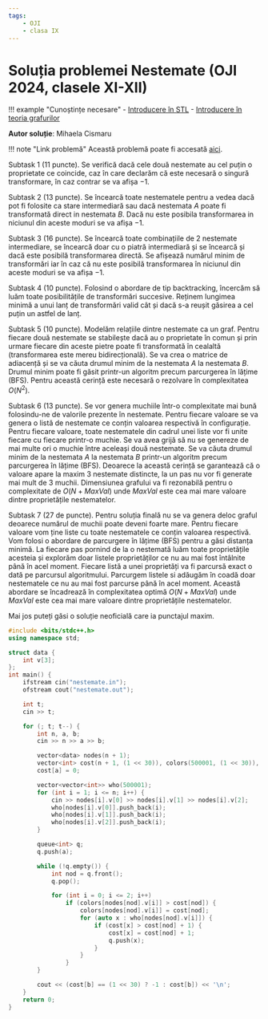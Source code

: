 ```yaml
---
tags:
    - OJI
    - clasa IX
---
```


# Soluția problemei Nestemate (OJI 2024, clasele XI-XII)

!!! example "Cunoștințe necesare"
    - [Introducere în STL](https://edu.roalgo.ro/cppintro/stl/)
    - [Introducere în teoria grafurilor](https://edu.roalgo.ro/usor/graphs/)

**Autor soluție**: Mihaela Cismaru

!!! note "Link problemă"
    Această problemă poate fi accesată [aici](https://kilonova.ro/problems/2508/).

Subtask $1$ ($11$ puncte). Se verifică dacă cele două nestemate au cel puțin o proprietate ce coincide, caz în care declarăm că este necesară o singură transformare, în caz contrar se va afișa $−1$.

Subtask $2$ ($13$ puncte). Se încearcă toate nestematele pentru a vedea dacă pot fi folosite ca stare intermediară sau dacă nestemata $A$ poate fi transformată direct in nestemata $B$. Dacă nu este posibila transformarea in niciunul din aceste moduri se va afișa $−1$.

Subtask $3$ ($16$ puncte). Se încearcă toate combinațiile de $2$ nestemate intermediare, se încearcă doar cu o piatră intermediară și se încearcă și dacă este posibilă transformarea directă. Se afișează numărul minim de transformări iar în caz că nu este posibilă transformarea în niciunul din aceste moduri se va afișa $−1$.

Subtask $4$ ($10$ puncte). Folosind o abordare de tip backtracking, încercăm să luăm toate posibilitățile de transformări succesive. Reținem lungimea minimă a unui lanț de transformări valid cât și dacă s-a reușit găsirea a cel puțin un astfel de lanț.

Subtask $5$ ($10$ puncte). Modelăm relațiile dintre nestemate ca un graf. Pentru fiecare două nestemate se stabilește dacă au o proprietate în comun și prin urmare fiecare din aceste pietre poate fi transformată în cealaltă (transformarea este mereu bidirecțională). Se va crea o matrice de adiacență și se va căuta drumul minim de la nestemata $A$ la nestemata $B$. Drumul minim poate fi găsit printr-un algoritm precum parcurgerea în lățime (BFS). Pentru această cerință este necesară o rezolvare în complexitatea $O(N^2)$.

Subtask $6$ ($13$ puncte). Se vor genera muchiile într-o complexitate mai bună folosindu-ne de valorile prezente în nestemate. Pentru fiecare valoare se va genera o listă de nestemate ce conțin valoarea respectivă în configurație. Pentru fiecare valoare, toate nestematele din cadrul unei liste vor fi unite fiecare cu fiecare printr-o muchie. Se va avea grijă să nu se genereze de mai multe ori o muchie între aceleași două nestemate. Se va căuta drumul minim de la nestemata $A$ la nestemata $B$ printr-un algoritm precum parcurgerea în lățime (BFS). Deoarece la această cerință se garantează că o valoare apare la maxim $3$ nestemate distincte, la un pas nu vor fi generate mai mult de $3$ muchii. Dimensiunea grafului va fi rezonabilă pentru o complexitate de $O(N + MaxVal)$ unde $MaxVal$ este cea mai mare valoare dintre proprietățile nestematelor.

Subtask $7$ ($27$ de puncte). Pentru soluția finală nu se va genera deloc graful deoarece numărul de muchii poate deveni foarte mare. Pentru fiecare valoare vom ține liste cu toate nestematele ce conțin valoarea respectivă. Vom folosi o abordare de parcurgere în lățime (BFS) pentru a găsi distanța minimă. La fiecare pas pornind de la o nestemată luăm toate proprietățile acesteia și explorăm doar listele proprietăților ce nu au mai fost întâlnite până în acel moment. Fiecare listă a unei proprietăți va fi parcursă exact o dată pe parcursul algoritmului. Parcurgem listele si adăugăm în coadă doar nestematele ce nu au mai fost parcurse până în acel moment. Această abordare se încadrează în complexitatea optimă $O(N + MaxVal)$ unde $MaxVal$ este cea mai mare valoare dintre proprietățile nestematelor.

Mai jos puteți găsi o soluție neoficială care ia punctajul maxim.

```cpp
#include <bits/stdc++.h>
using namespace std;

struct data {
    int v[3];
};
int main() {
    ifstream cin("nestemate.in");
    ofstream cout("nestemate.out");

    int t;
    cin >> t;

    for (; t; t--) {
        int n, a, b;
        cin >> n >> a >> b;

        vector<data> nodes(n + 1);
        vector<int> cost(n + 1, (1 << 30)), colors(500001, (1 << 30)), passed(500001, 0);
        cost[a] = 0;

        vector<vector<int>> who(500001);
        for (int i = 1; i <= n; i++) {
            cin >> nodes[i].v[0] >> nodes[i].v[1] >> nodes[i].v[2];
            who[nodes[i].v[0]].push_back(i);
            who[nodes[i].v[1]].push_back(i);
            who[nodes[i].v[2]].push_back(i);
        }

        queue<int> q;
        q.push(a);

        while (!q.empty()) {
            int nod = q.front();
            q.pop();

            for (int i = 0; i <= 2; i++)
                if (colors[nodes[nod].v[i]] > cost[nod]) {
                    colors[nodes[nod].v[i]] = cost[nod];
                    for (auto x : who[nodes[nod].v[i]]) {
                        if (cost[x] > cost[nod] + 1) {
                            cost[x] = cost[nod] + 1;
                            q.push(x);
                        }
                    }
                }
        }

        cout << (cost[b] == (1 << 30) ? -1 : cost[b]) << '\n';
    }
    return 0;
}
```